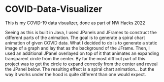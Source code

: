 # COVID-Data-Visualizer
This is my COVID-19 data visualizer, done as part of NW Hacks 2022

Seeing as this is built in Java, I used JPanels and JFrames to construct the different parts of the animation.
The goal is to generate a spiral chart animation of given COVID data.
What I decided to do is to generate a static image of a graph and lay that as the background of the JFrame.
Then, I used an additional JPanel overlayed on top of it that animates an expanding transparent circle from the center.
By far the most difficut part of this project was to get the circle to expand correctly from the center and reveal the JPanel below.
The resulting effect is a spiral chart animation... but the way it works under the hood is quite different than one would expect. 
